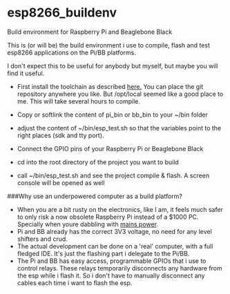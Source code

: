 # esp8266_buildenv
Build environment for Raspberry Pi and Beaglebone Black

This is (or will be) the build environment i use to compile, flash and test esp8266 applications on the Pi/BB platforms.

I don't expect this to be useful for anybody but myself, but maybe you will find it useful.

* First install the toolchain as described [here.](http://www.esp8266.com/wiki/doku.php?id=toolchain)
You can place the git repository anywhere you like. But /opt/local seemed like a good place to me.
This will take several hours to compile.

* Copy or softlink the content of pi_bin or bb_bin to your ~/bin folder
* adjust the content of ~/bin/esp_test.sh so that the variables point to the right places (sdk and tty port).
* Connect the GPIO pins of your Raspberry Pi or Beaglebone Black
* cd into the root directory of the project you want to build
* call ~/bin/esp_test.sh and see the project compile & flash. A screen console will be opened as well


###Why use an underpowered computer as a build platform?
* When you are a bit rusty on the electronics, like I am, it feels much safer to only risk a now obsolete Raspberry Pi instead of a $1000 PC. Specially when youre dabbling with [mains power](https://github.com/eadf/esp8266_bitseq).
* Pi and BB already has the correct 3V3 voltage, no need for any level shifters and crud.
* The actual development can be done on a 'real' computer, with a full fledged IDE. It's just the flashing part i delegate to the Pi/BB.
* The Pi and BB has easy access, programmable GPIOs that i use to control relays. These relays temporarily disconnects any hardware from the esp while i flash it. So i don't have to manually disconnect any cables each time i want to flash the esp. 
